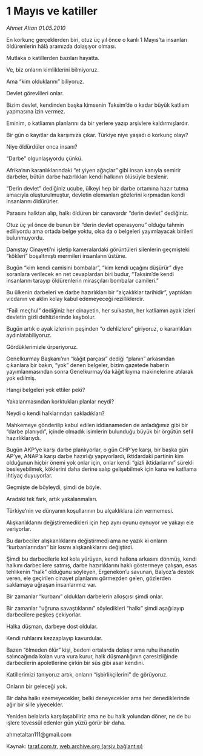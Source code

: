 # 1 Mayıs ve katiller

*Ahmet Altan  01.05.2010*

<div class="yazi"><p>En korkunç gerçeklerden biri, otuz üç yıl önce o kanlı 1 Mayıs’ta insanları öldürenlerin hâlâ aramızda dolaşıyor olması.</p>
<p>Mutlaka o katillerden bazıları hayatta.</p>
<p>Ve, biz onların kimliklerini bilmiyoruz.</p>
<p>Ama “kim olduklarını” biliyoruz.</p>
<p>Devlet görevlileri onlar.</p>
<p>Bizim devlet, kendinden başka kimsenin Taksim’de o kadar büyük katliam yapmasına izin vermez.</p>
<p>Eminim, o katliamın planlarını da bir yerlere yazıp arşivlere kaldırmışlardır.</p>
<p>Bir gün o kayıtlar da karşımıza çıkar. Türkiye niye yaşadı o korkunç olayı?</p>
<p>Niye öldürdüler onca insanı?</p>
<p>“Darbe” olgunlaşıyordu çünkü.</p>
<p>Afrika’nın karanlıklarındaki “et yiyen ağaçlar” gibi insan kanıyla semirir darbeler, bütün darbe hazırlıkları kendi halkının ölüsüyle beslenir.</p>
<p>“Derin devlet” dediğiniz ucube, ülkeyi hep bir darbe ortamına hazır tutma amacıyla oluşturulmuştur, devletin elemanları gözlerini kırpmadan kendi insanlarını öldürürler.</p>
<p>Parasını halktan alıp, halkı öldüren bir canavardır “derin devlet” dediğiniz.</p>
<p>Otuz üç yıl önce de bunun bir “derin devlet operasyonu” olduğu tahmin ediliyordu ama ortada belge yoktu, olsa da o belgeleri yayımlayacak birileri bulunmuyordu.</p>
<p>Danıştay Cinayeti’ni işletip kameralardaki görüntüleri silenlerin geçmişteki “kökleri” boşaltmıştı mermileri insanların üstüne.</p>
<p>Bugün “kim kendi camisini bombalar”, “kim kendi uçağını düşürür” diye soranlara verilecek en net cevaplardan biri budur, “Taksim’de kendi insanlarını tarayıp öldürenlerin mirasçıları bombalar camileri.”</p>
<p>Bu ülkenin darbeleri ve darbe hazırlıkları bir “alçaklıklar tarihidir”, yaptıkları vicdanın ve aklın kolay kabul edemeyeceği rezilliklerdir.</p>
<p>“Faili meçhul” dediğiniz her cinayetin, her suikastın, her katliamın ayak izleri devletin gizli dehlizlerinde kaybolur.</p>
<p>Bugün artık o ayak izlerinin peşinden “o dehlizlere” giriyoruz, o karanlıkları aydınlatabiliyoruz.</p>
<p>Gördüklerimizle ürperiyoruz.</p>
<p>Genelkurmay Başkanı’nın “kâğıt parçası” dediği “planın” arkasından çıkanlara bir bakın, “yok” denen belgeler, bizim gazetede haberin yayımlanmasından sonra Genelkurmay’da kâğıt kıyma makinelerine atılarak yok edilmiş.</p>
<p>Hangi belgeleri yok ettiler peki?</p>
<p>Yakalanmasından korktukları planlar neydi?</p>
<p>Neydi o kendi halklarından sakladıkları?</p>
<p>Mahkemeye gönderilip kabul edilen iddianameden de anladığımız gibi bir “darbe planıydı”, içinde olmadık isimlerin bulunduğu büyük bir örgütün sefil hazırlıklarıydı.</p>
<p>Bugün AKP’ye karşı darbe planlıyorlar, o gün CHP’ye karşı, bir başka gün AP’ye, ANAP’a karşı darbe hazırlığı yapıyorlardı, iktidardaki partinin kim olduğunun hiçbir önemi yok onlar için, onlar kendi “gizli iktidarlarını” sürekli besleyebilmek, köklerini daha derine salıp gelişebilmek için kana ve katliama ihtiyaç duyuyorlar.</p>
<p>Geçmişte de böyleydi, şimdi de böyle.</p>
<p>Aradaki tek fark, artık yakalanmaları.</p>
<p>Türkiye’nin ve dünyanın koşullarının bu alçaklıklara izin vermemesi.</p>
<p>Alışkanlıklarını değiştiremedikleri için hep aynı oyunu oynuyor ve yakayı ele veriyorlar.</p>
<p>Bu darbeciler alışkanlıklarını değiştirmedi ama ne yazık ki onların “kurbanlarından” bir kısmı alışkanlıklarını değiştirdi.</p>
<p>Şimdi bu darbecilerle kol kola yürüyen, kendi halkına arkasını dönmüş, kendi halkını darbecilere satmış, darbe hazırlıklarını haklı göstermeye çalışan, esas tehlikenin “halk” olduğunu söyleyen, Ergenekon’u savunan, Balyoz’a destek veren, ele geçirilen cinayet planlarını görmezden gelen, gözlerden saklamaya uğraşan insanlarımız var.</p>
<p>Bir zamanlar “kurbanı” oldukları darbelerin alkışçısı şimdi onlar.</p>
<p>Bir zamanlar “uğruna savaştıklarını” söyledikleri “halkı” şimdi aşağılayıp darbecilere peşkeş çekiyorlar.</p>
<p>Halka düşman, darbeye dost oldular.</p>
<p>Kendi ruhlarını kezzaplayıp kavurdular.</p>
<p>Bazen “ölmeden ölür” kişi, bedeni ortalarda dolaşır ama ruhu ihanetin salıncağında kolan vura vura kurur, halk düşmanlığının çaresizliğinde darbecilerin apoletlerine çirkin bir süs gibi asar kendini.</p>
<p>Katillerimizi tanıyoruz artık, onların “işbirlikçilerini” de görüyoruz.</p>
<p>Onların bir geleceği yok.</p>
<p>Bir daha halkı ezemeyecekler, belki deneyecekler ama her denediklerinde ağır bir sille yiyecekler.</p>
<p>Yeniden belalarla karşılaşabiliriz ama ne bu halk yolundan döner, ne de bu işlere tevessül edenler gün yüzü görür bir daha.</p>
<p>ahmetaltan111@gmail.com</p></div>

Kaynak: [taraf.com.tr](m), [web.archive.org (arşiv bağlantısı)](http://web.archive.org/web/20100504052346/http://taraf.com.tr:80/ahmet-altan/makale-1-mayis-ve-katiller.htm)
